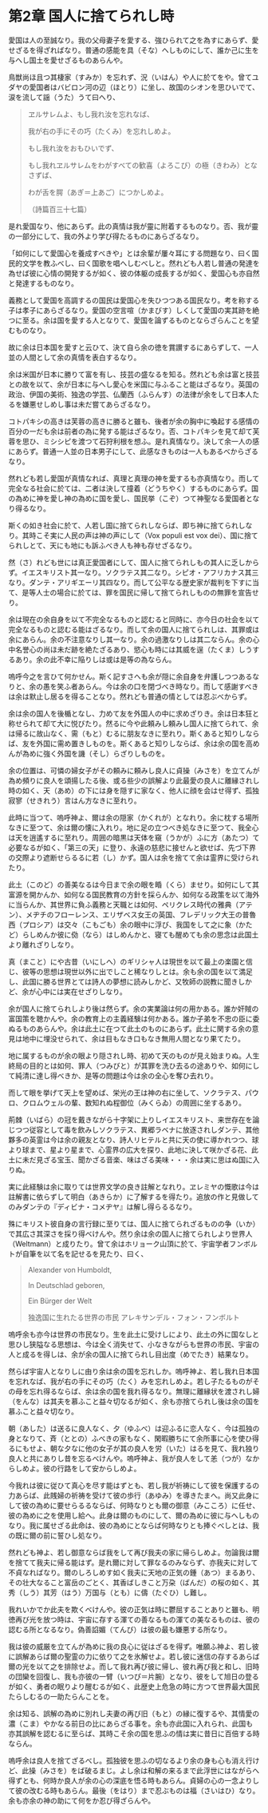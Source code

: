 # 第2章 国人に捨てられし時

愛国は人の至誠なり。我の父母妻子を愛する、強ひられて之を為すにあらず、愛せざるを得ざればなり。普通の感能を具（そな）へしものにして、誰か己に生を与へし国土を愛せざるものあらんや。

鳥獣尚ほ且つ其棲家（すみか）を忘れず、況（いはん）や人に於てをや。曾てユダヤの愛国者はバビロン河の辺（ほとり）に坐し、故国のシオンを思ひいでて、涙を流して謡（うた）うて曰へり、

> ヱルサレムよ、もし我れ汝を忘れなば、
>
> 我が右の手にその巧（たくみ）を忘れしめよ。
>
> もし我れ汝をおもひいでず、
>
> もし我れヱルサレムをわがすべての歓喜（よろこび）の極（きわみ）となさずば、
>
> わが舌を腭（あぎ＝上あご）につかしめよ。
>
> （詩篇百三十七篇）

是れ愛国なり、他にあらず。此の真情は我が靈に附着するものなり。否、我が靈の一部分にして、我の外より学び得たるものにあらざるなり。


「如何にして愛国心を養成すべきや」とは余輩が屢々耳にする問題なり、曰く国民的文学を教ふべし、曰く国歌を唱へしむべしと。然れども人若し普通の発達を為せば彼に心情の開発するが如く、彼の体躯の成長するが如く、愛国心も亦自然と発達するものなり。

義務として愛国を高調するの国民は愛国心を失ひつつある国民なり。考を称する子は孝子にあらざるなり。愛国の空言喧（かまびす）しくして愛国の実其跡を絶つに至る。余は国を愛する人となりて、愛国を論ずるものとならざらんことを望むものなり。


故に余は日本国を愛すと云ひて、決て自ら余の徳を賞讃するにあらずして、一人並の人間として余の真情を表白するなり。

余は米国が日本に勝りて富を有し、技芸の盛なるを知る。然れども余は富と技芸との故を以て、余が日本に与へし愛心を米国に与ふること能はざるなり。英国の政治、伊国の美術、独逸の学芸、仏蘭西（ふらんす）の法律が余をして日本人たるを嫌悪せしめし事は未だ嘗てあらざるなり。

コトパキシの高きは芙蓉の高きに勝ると雖も、後者が余の胸中に喚起する感情の百分の一だも余は前者の為に発する能はざるなり。否、コトパキシを見て却て芙蓉を思ひ、ミシシピを渡つて石狩利根を想ふ。是れ真情なり。決して余一人の感にあらず。普通一人並の日本男子にして、此感なきものは一人もあるべからざるなり。


然れども若し愛国が真情なれば、真理と真理の神を愛するも亦真情なり。而して完全なる社会に於ては、二者は決して撞着（どうちやく）するものにあらず。国の為めに神を愛し神の為めに国を愛し、国民挙（こぞ）つて神聖なる愛国者となり得るなり。

斯くの如き社会に於て、人若し国に捨てられしならば、即ち神に捨てられしなり。其時こそ実に人民の声は神の声にして（Vox populi est vox dei）、国に捨てられしとて、天にも地にも訴ふべき人も神も存せざるなり。


然（さ）れども世には真正愛国者にして、国人に捨てられしもの其人に乏しからず。イエスキリスト其一なり。ソクラテス其二なり。シピオ・アフリカナス其三なり。ダンテ・アリギエーリ其四なり。而して公平なる歴史家が裁判を下すに当て、是等人士の場合に於ては、罪を国民に帰して捨てられしものの無罪を宣告せり。


余は現在の余自身を以て不完全なるものと認むると同時に、亦今日の社会を以て完全なるものと認むる能はざるなり。而して余の国人に捨てられしは、其罪或は余にあらん。余の不注意なりし其一なり。余の過激なりしは其二ならん。余の心中名誉心の尚ほ未だ跡を絶たざるあり、慾心も時には其威を逞（たくま）しうするあり。余の此不幸に陥りしは或は是等の為ならん。

嗚呼今之を言ひて何かせん。斯く記すさへも余が隠に余自身を弁護しつつあるなりと、余の愚を笑ふ者あらん。今は余の口を閉づべき時なり。而して感謝すべきは余は默止し居るを得ることなり。然れども普通の情としては忍ぶべからず。

余は余の国人を後楯となし、力めて友を外国人の中に求めざりき。余は日本狂と称せられて却て大に悦びたり。然るに今や此頼みし頼みし国人に捨てられて、余は帰るに故山なく、需（もと）むるに朋友なきに至れり。斯くあると知りしならば、友を外国に需め置きしものを。斯くあると知りしならば、余は余の国を高めんが為めに強く外国を譏（そし）らざりしものを。

余の位置は、可憐の婦女子がその頼みに頼みし良人に貞操（みさを）を立てんが為め頻りに良人を頌揚したる後、或る些少の誤解より此最愛の良人に離縁されし時の如く、天（あめ）の下には身を隠すに家なく、他人に顔を会はせ得ず、孤独寂寥（せきれう）言はん方なきに至れり。


此時に当つて、嗚呼神よ、爾は余の隠家（かくれが）となれり。余に枕する場所なきに至つて、余は爾の懐に入れり。地に足の立つべき処なきに至つて、我全心は天を逍遙するに至れり。周囲の暗黒は天体を窺（うかが）ふに方（あたつ）て必要なるが如く、「第三の天」に登り、永遠の慈悲に接せんと欲せば、先づ下界の交際より遮断せらるるに若（し）かず。国人は余を捨てて余は霊界に受けられたり。


此土（このど）の善美なるは今日まで余の眼を睧（くら）ませり。如何にして其富源を開かんか、如何なる国民教育の方針を採らんか、如何なる政策を以て海外に当らんか、其世界に負ふ義務と天職とは如何、ペリクレス時代の雅典（アテン）、メヂチのフローレンス、エリザベス女王の英国、フレデリック大王の普魯西（プロシア）は交々（こもごも）余の眼中に浮び、我国をして之に象（かたど）らしめんか彼に俲（なら）はしめんかと、寝ても醒めても余の思念は此国土より離れざりしなり。

真（まこと）にや古昔（いにしへ）のギリシャ人は現世を以て最上の楽園と信じ、彼等の思想は現世以外に出でしこと稀なりしとは。余も余の国を以て満足し、此国に勝る世界とては詩人の夢想に読みしかど、又牧師の説教に聞きしかど、余が心中には実在せざりしなり。


余が国人に捨てられしより後は然らず。余の実業論は何の用かある。誰か奸賊の富国策を聴かんや。余の教育上の主義経験は何かある。誰か子弟を不忠の臣に委ぬるものあらんや。余は此土に在つて此土のものにあらず。此土に関する余の意見は地中に埋没せられて、余は目もなき口もなき無用人間となり果てたり。


地に属するものが余の眼より隠されし時、初めて天のものが見え始まりぬ。人生終局の目的とは如何、罪人（つみびと）が其罪を洗ひ去るの途ありや、如何にして純清に達し得べきか、是等の問題は今は余の全心を奪ひ去れり。

而して眼を挙げて天上を望めば、栄光の王は神の右に坐して、ソクラテス、パウロ、クロムウェルの輩、数知れぬ程御位（みくらゐ）の周囲に坐するあり。

荊棘（いばら）の冠を戴きながら十字架に上りしイエスキリスト、来世存在を論じつつ従容として毒を飲みしソクラテス、異郷ラベナに放逐されしダンテ、其他夥多の英霊は今は余の親友となり、詩人リヒテルと共に天の使に導かれつつ、球より球まで、星より星まで、心霊界の広大を探り、此地に決して咲かざる花、此土に未だ見ざる宝玉、聞かざる音楽、味はざる美味・・・余は実に思はぬ国に入りぬ。


実に此経験は余に取りては世界文学の良き註解となれり。ヱレミヤの慨歌は今は註解書に依らずして明白（あきらか）に了解するを得たり。追放の作と見做してのみダンテの『ディビナ・コメヂヤ』は解し得らるるなり。

殊にキリスト彼自身の言行録に至りては、国人に捨てられざるものの争（いか）で其広さ其深さを採り得べけんや。然り余は余の国人に捨てられしより世界人（Weltmann）と成りたり。曾て余はホリョーク山頂に於て、宇宙学者フンボルトが自筆を以て名を記せるを見たり、曰く、

> Alexander von Humboldt,
>
> In Deutschlad geboren,
>
> Ein Bürger der Welt
>
> 独逸国に生れたる世界の市民 アレキサンデル・フォン・フンボルト


嗚呼余も亦今は世界の市民なり。生を此土に受けしにより、此土の外に国なしと思ひし狭隘なる思想は、今は全く消失せて、小なきながらも世界の市民、宇宙の人と成るを得しは、余が余の国人に捨てられし目出度（めでたき）結果なり。


然らば宇宙人となりしに由り余は余の国を忘れしか。嗚呼神よ、若し我れ日本国を忘れなば、我が右の手にその巧（たく）みを忘れしめよ。若し子たるものがその母を忘れ得るならば、余は余の国を我れ得るなり。無理に離縁状を渡されし婦（をんな）は其夫を慕ふこと益々切なるが如く、余も亦捨てられし後は余の国を慕ふこと益々切なり。

朝（あした）は送るに良人なく、夕（ゆふべ）は迎ふるに恋人なく、今は孤独の身となりて、斉（ととの）ふべきの家もなく、閑暇勝ちにて余所事に心を使ひ得るにもせよ、朝な夕なに他の女子が其の良人を労（いた）はるを見て、我れ独り良人と共にありし昔を忘るべけんや。嗚呼神よ、我が良人をして恙（つが）なからしめよ。彼の行路をして安からしめよ。

今我れは彼に従ひて真心を尽す能はずとも、若し我が祈祷にして彼を保護するの力あらば、此賎婦の祈祷を受けて彼の歩行（あゆみ）を導きたまへ。尚又此身にして彼の為めに要せらるるならば、何時なりとも爾の御意（みこころ）に任せ、彼の為めに之を使用し給へ。此身は爾のものにして、爾の為めに彼に与へしものなり。我に属せざる此命は、彼の為めにとならば何時なりとも捧ぐべしとは、我の既に爾の前に誓ひし処なり。

然れども神よ、若し御意ならば我をして再び我夫の家に帰らしめよ。勿論我は爾を捨てて我夫に帰る能はず。是れ爾に対して罪なるのみならず、亦我夫に対して不貞なればなり。爾のしろしめす如く我夫に天地の正気の鍾（あつ）まるあり、その壮大なること富岳のごとく、其香ばしきこと万朶（ばんだ）の桜の如く、其秀（しう）其芳（はう）万国与（とも）に儔（たぐひ）し難し。

我れいかでか此夫を欺くべけんや。彼の正気は時に鬱屈することありと雖も、明徳再び光を放つ時は、宇宙に存する渾ての善なるもの渾ての美なるものは、彼の認むる所となるなり。偽善諂媚（てんび）は彼の最も嫌悪する所なり。

我は彼の威厳を立てんが為めに我の良心に従はざるを得ず。唯願ふ神よ、若し彼に誤解あらば爾の聖霊の力に依りて之を氷解せよ。若し彼に迷信の存するあらば爾の光を以て之を排除せよ。而して我れ再び彼に帰し、彼れ再び我と和し、旧時の団欒を回復し、我も亦彼の一臂（いつぴ＝片腕）となり、彼をして旭日の登るが如く、勇者の眠りより醒むるが如く、此歴史上危急の時に方つて世界最大国民たらしむるの一助たらんことを。

余は知る、誤解の為めに別れし夫妻の再び旧（もと）の縁に復するや、其情愛の濃（こま）やかなる前日の比にあらざる事を。余も亦此国に入れられ、此国も亦其誤解を認むるに至らば、其時こそ余の国を思ふの情は実に昔日に百倍する時ならん。


嗚呼余は良人を捨てざるべし。孤独彼を思ふの切なるより余の身も心も消え行けど、此操（みさを）をば破るまじ。よし余は和解の来るまで此浮世にはながらへ得ずとも、何時か良人が余の心の深底を悟る時もあらん。貞婦の心の一念よりして彼の改むる時もあらん。最後（をはり）まで忍ぶものは福（さいはひ）なり。余も亦余の神の助にて何をか忍び得ざらんや。

